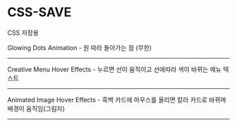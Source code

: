 # CSS-SAVE
CSS 저장용

Glowing Dots Animation - 원 따라 돌아가는 점 (무한)<hr>
Creative Menu Hover Effects - 누르면 선이 움직이고 선에따라 색이 바뀌는 메뉴 텍스트<hr>
Animated Image Hover Effects - 흑백 카드에 마우스를 올리면 칼라 카드로 바뀌며 배경이 움직임(그림자)<hr>
